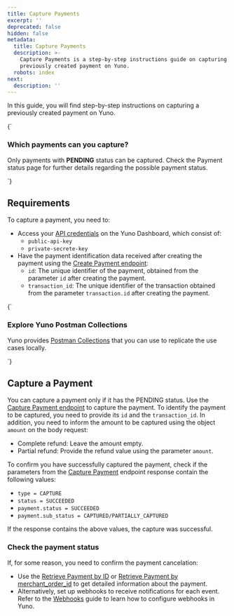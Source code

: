 ```yaml
---
title: Capture Payments
excerpt: ''
deprecated: false
hidden: false
metadata:
  title: Capture Payments
  description: >-
    Capture Payments is a step-by-step instructions guide on capturing a
    previously created payment on Yuno.
  robots: index
next:
  description: ''
---
```

In this guide, you will find step-by-step instructions on capturing a previously created payment on Yuno.

<HTMLBlock>{`
<body>
  <div class="infoBlockContainer">
    <div class="verticalLine"></div>
    <div>
      <h3>Which payments can you capture?</h3>
      <div class="contentContainer">
        <p>
          Only payments with <b>PENDING</b> status can be captured. Check the <a onclick="window.location='payment#payments-status'">Payment status</a> page for further details regarding the possible payment status.
        </p>
      </div>
    </div>
  </div>
</body>
`}</HTMLBlock>

## Requirements

To capture a payment, you need to:

* Access your [API credentials](doc:developers-credentials) on the Yuno Dashboard, which consist of:
  * `public-api-key`
  * `private-secrete-key`
* Have the payment identification data received after creating the payment using the [Create Payment endpoint](ref:create-payment):
  * `id`: The unique identifier of the payment, obtained from the parameter `id` after creating the payment.
  * `transaction_id`: The unique identifier of the transaction obtained from the parameter `transaction.id` after creating the payment.

<HTMLBlock>{`
<body>
  <div class="infoBlockContainer">
    <div class="verticalLine"></div>
    <div>
      <h3>Explore Yuno Postman Collections</h3>
      <div class="contentContainer">
        <p>
          Yuno provides <a href='/reference/postman-collections'>Postman Collections</a> that you can use to replicate the use cases locally.        
        </p>
      </div>
    </div>
  </div>
</body>
`}</HTMLBlock>

## Capture a Payment

You can capture a payment only if it has the PENDING status. Use the [Capture Payment endpoint](ref:capture-authorization) to capture the payment. To identify the payment to be captured, you need to provide its `id` and the `transaction_id`. In addition, you need to inform the amount to be captured using the object `amount` on the body request:

* Complete refund: Leave the amount empty.
* Partial refund: Provide the refund value using the parameter `amount`.

To confirm you have successfully captured the payment, check if the parameters from the [Capture Payment](doc:capture-authorization) endpoint response contain the following values:

* `type = CAPTURE`
* `status = SUCCEEDED`
* `payment.status = SUCCEEDED`
* `payment.sub_status = CAPTURED/PARTIALLY_CAPTURED`

If the response contains the above values, the capture was successful.

### Check the payment status

If, for some reason, you need to confirm the payment cancelation:

* Use the [Retrieve Payment by ID](ref:retrieve-payment-by-id) or [Retrieve Payment by merchant\_order\_id](ref:retrieve-payment-by-merchant_order_id) to get detailed information about the payment. 
* Alternatively, set up webhooks to receive notifications for each event. Refer to the [Webhooks](doc:configuring-yuno-webhooks) guide to learn how to configure webhooks in Yuno.
